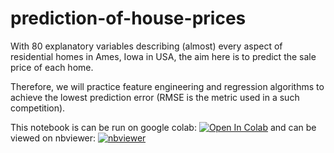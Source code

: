 # prediction-of-house-prices
With 80 explanatory variables describing (almost) every aspect of residential homes in Ames, Iowa in USA, the aim here is to predict the sale price of each home.

Therefore, we will practice feature engineering and regression algorithms to achieve the lowest prediction error (RMSE is the metric used in a such competition).

This notebook is can be run on google colab: [![Open In Colab](https://colab.research.google.com/assets/colab-badge.svg)](https://colab.research.google.com/github/mnassrib/prediction-of-house-prices/blob/master/prediction_of_house_prices.ipynb) and can be viewed on nbviewer: [![nbviewer](https://img.shields.io/badge/render-nbviewer-orange.svg)](https://nbviewer.jupyter.org/github/mnassrib/prediction-of-house-prices/blob/535f5641f2beb96c062e9d3d523e6156c39bf747/prediction_of_house_prices.ipynb)

